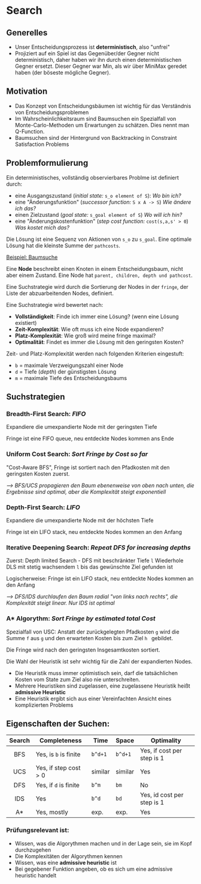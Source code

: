 # Search

## Generelles
- Unser Entscheidungsprozess ist **deterministisch**, also "unfrei"
- Projiziert auf ein Spiel ist das Gegenüber/der Gegner nicht deterministisch, daher haben wir ihn durch 
einen deterministischen Gegner ersetzt. Dieser Gegner war Min, als wir über MiniMax geredet haben (der böseste mögliche Gegner).

## Motivation
- Das Konzept von Entscheidungsbäumen ist wichtig für das Verständnis von Entscheidungsproblemen
- Im Wahrscheinlichkeitsraum sind Baumsuchen ein Spezialfall von Monte-Carlo-Methoden um Erwartungen zu schätzen. Dies nennt man Q-Function.
- Baumsuchen sind der Hintergrund von Backtracking in Constraint Satisfaction Problems 

## Problemformulierung
Ein deterministisches, vollständig observierbares Problme ist definiert durch:
- eine Ausgangszustand (*initial state:* `s_o element of S`):               *Wo bin ich?*
- eine "Änderungsfunktion" (*successor function:* `S x A -> S`)             *Wie ändere ich das?*
- einen Zielzustand (*goal state:* `s_goal element of S`)                   *Wo will ich hin?*
- eine "Änderungskostenfunktion" (*step cost function:* `cost(s,a,s' > 0`)  *Was kostet mich das?*

Die Lösung ist eine Sequenz von Aktionen von `s_o` zu `s_goal`. Eine optimale Lösung hat die kleinste Summe der `pathcosts`.

[Beispiel: Baumsuche](Inhalte/Beispiele/Tree_Cities.md)

Eine **Node** beschreibt einen Knoten in einem Entscheidungsbaum, nicht aber einem Zustand. Eine Node hat `parent, children, depth und pathcost`.

Eine Suchstrategie wird durch die Sortierung der Nodes in der `fringe`, der Liste der abzuarbeitenden Nodes, definiert.

Eine Suchstrategie wird bewertet nach:
 - **Vollständigkeit**: Finde ich immer eine Lösung? (wenn eine Lösung existiert)
 - **Zeit-Komplexität**: Wie oft muss ich eine Node expandieren?
 - **Platz-Komplexität**: Wie groß wird meine fringe maximal?
 - **Optimalität**: Findet es immer die Lösung mit den geringsten Kosten?
 
Zeit- und Platz-Komplexität werden nach folgenden Kriterien eingestuft: 
- `b` = maximale Verzweigungszahl einer Node
- `d` = Tiefe (*depth*) der günstigsten Lösung
- `m` = maximale Tiefe des Entscheidungsbaums 

## Suchstrategien
### Breadth-First Search: *FIFO*
Expandiere die umexpandierte Node mit der geringsten Tiefe

Fringe ist eine FIFO queue, neu entdeckte Nodes kommen ans Ende

### Uniform Cost Search: *Sort Fringe by Cost so far*
"Cost-Aware BFS", Fringe ist sortiert nach den Pfadkosten mit den geringsten Kosten zuerst.

*--> BFS/UCS propagieren den Baum ebenenweise von oben nach unten, die Ergebnisse sind optimal, aber die Komplexität steigt exponentiell*

### Depth-First Search: *LIFO*
Expandiere die umexpandierte Node mit der höchsten Tiefe

Fringe ist ein LIFO stack, neu entdeckte Nodes kommen an den Anfang

### Iterative Deepening Search: *Repeat DFS for increasing depths*
Zuerst: Depth limited Search - DFS mit beschränkter Tiefe `l`
Wiederhole DLS mit stetig wachsendem `l` bis das gewünschte Ziel gefunden ist

Logischerweise: Fringe ist ein LIFO stack, neu entdeckte Nodes kommen an den Anfang

*--> DFS/IDS durchlaufen den Baum radial "von links nach rechts", die Komplexität steigt linear. Nur IDS ist optimal*


### A* Algorythm: *Sort Fringe by estimated total Cost*
Spezialfall von USC: Anstatt der zurückgelegten Pfadkosten `g` wird die Summe `f` aus `g` und den erwarteten Kosten bis zum Ziel `h ` gebildet.

Die Fringe wird nach den geringsten Insgesamtkosten sortiert. 

Die Wahl der Heuristik ist sehr wichtig für die Zahl der expandierten Nodes. 
- Die Heuristik muss immer optimistisch sein, darf die tatsächlichen Kosten vom State zum Ziel also nie unterschreiten. 
- Mehrere Heuristiken sind zugelassen, eine zugelassene Heuristik heißt **admissive Heuristic**
- Eine Heuristik ergibt sich aus einer Vereinfachten Ansicht eines komplizierten Problems

## Eigenschaften der Suchen:
Search | **Completeness**   | **Time**  | **Space** | **Optimality**
:---: | ------------------- | --------- | ------- | ------ 
BFS | Yes, is `b` is finite | `b^d+1`   | `b^d+1` | Yes, if cost per step is 1 
UCS | Yes, if step cost > 0 | similar   | similar | Yes
DFS | Yes, if `d` is finite | `b^m`     | `bm`    | No
IDS | Yes                   | `b^d`     | `bd`    | Yes, id cost per step is 1
A*  | Yes, mostly           | exp.      | exp.    | Yes


### Prüfungsrelevant ist:
- Wissen, was die Algorythmen machen und in der Lage sein, sie im Kopf durchzugehen
- Die Komplexitäten der Algorythmen kennen 
- Wissen, was eine **admissive heuristic** ist
- Bei gegebener Funktion angeben, ob es sich um eine admissive heuristic handelt
